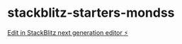 # stackblitz-starters-mondss

[Edit in StackBlitz next generation editor ⚡️](https://stackblitz.com/~/github.com/HyunWat/stackblitz-starters-mondss)